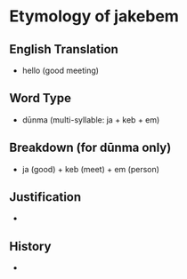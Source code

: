 # Etymology of jakebem

## English Translation
- hello (good meeting)

## Word Type
- dūnma (multi-syllable: ja + keb + em)

## Breakdown (for dūnma only)
- ja (good) + keb (meet) + em (person)

## Justification
- 

## History
- 
